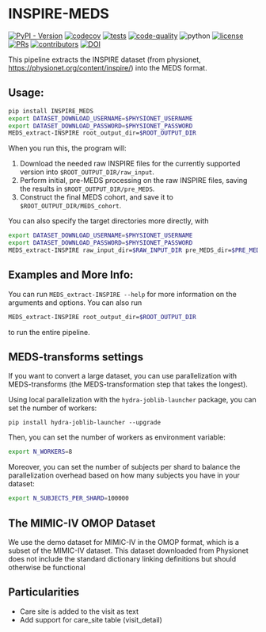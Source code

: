 # INSPIRE-MEDS

[![PyPI - Version](https://img.shields.io/pypi/v/INSPIRE_MEDS)](https://pypi.org/project/INSPIRE_MEDS/)
[![codecov](https://codecov.io/gh/rvandewater/INSPIRE_MEDS/graph/badge.svg?token=RW6JXHNT0W)](https://codecov.io/gh/rvandewater/INSPIRE_MEDS)
[![tests](https://github.com/rvandewater/INSPIRE_MEDS/actions/workflows/tests.yaml/badge.svg)](https://github.com/rvandewater/INSPIRE_MEDS/actions/workflows/tests.yml)
[![code-quality](https://github.com/rvandewater/INSPIRE_MEDS/actions/workflows/code-quality-main.yaml/badge.svg)](https://github.com/rvandewater/INSPIRE_MEDS/actions/workflows/code-quality-main.yaml)
![python](https://img.shields.io/badge/-Python_3.11-blue?logo=python&logoColor=white)
[![license](https://img.shields.io/badge/License-MIT-green.svg?labelColor=gray)](https://github.com/rvandewater/INSPIRE_MEDS#license)
[![PRs](https://img.shields.io/badge/PRs-welcome-brightgreen.svg)](https://github.com/rvandewater/INSPIRE_MEDS/pulls)
[![contributors](https://img.shields.io/github/contributors/rvandewater/INSPIRE_MEDS.svg)](https://github.com/rvandewater/INSPIRE_MEDS/graphs/contributors)
[![DOI](https://zenodo.org/badge/918107518.svg)](https://doi.org/10.5281/zenodo.14891939)

This pipeline extracts the INSPIRE dataset (from physionet, https://physionet.org/content/inspire/) into the MEDS format.

## Usage:

```bash
pip install INSPIRE_MEDS
export DATASET_DOWNLOAD_USERNAME=$PHYSIONET_USERNAME
export DATASET_DOWNLOAD_PASSWORD=$PHYSIONET_PASSWORD
MEDS_extract-INSPIRE root_output_dir=$ROOT_OUTPUT_DIR
```

When you run this, the program will:

1. Download the needed raw INSPIRE files for the currently supported version into
    `$ROOT_OUTPUT_DIR/raw_input`.
2. Perform initial, pre-MEDS processing on the raw INSPIRE files, saving the results in
    `$ROOT_OUTPUT_DIR/pre_MEDS`.
3. Construct the final MEDS cohort, and save it to `$ROOT_OUTPUT_DIR/MEDS_cohort`.

You can also specify the target directories more directly, with

```bash
export DATASET_DOWNLOAD_USERNAME=$PHYSIONET_USERNAME
export DATASET_DOWNLOAD_PASSWORD=$PHYSIONET_PASSWORD
MEDS_extract-INSPIRE raw_input_dir=$RAW_INPUT_DIR pre_MEDS_dir=$PRE_MEDS_DIR MEDS_cohort_dir=$MEDS_COHORT_DIR
```

## Examples and More Info:

You can run `MEDS_extract-INSPIRE --help` for more information on the arguments and options. You can also run

```bash
MEDS_extract-INSPIRE root_output_dir=$ROOT_OUTPUT_DIR
```

to run the entire pipeline.

## MEDS-transforms settings

If you want to convert a large dataset, you can use parallelization with MEDS-transforms
(the MEDS-transformation step that takes the longest).

Using local parallelization with the `hydra-joblib-launcher` package, you can set the number of workers:

```
pip install hydra-joblib-launcher --upgrade
```

Then, you can set the number of workers as environment variable:

```bash
export N_WORKERS=8
```

Moreover, you can set the number of subjects per shard to balance the parallelization overhead based on how many
subjects you have in your dataset:

```bash
export N_SUBJECTS_PER_SHARD=100000
```

## The MIMIC-IV OMOP Dataset

We use the demo dataset for MIMIC-IV in the OMOP format, which is a subset of the MIMIC-IV dataset.
This dataset downloaded from Physionet does not include the standard dictionary linking definitions but should otherwise
be functional

## Particularities

- Care site is added to the visit as text
- Add support for care_site table (visit_detail)
